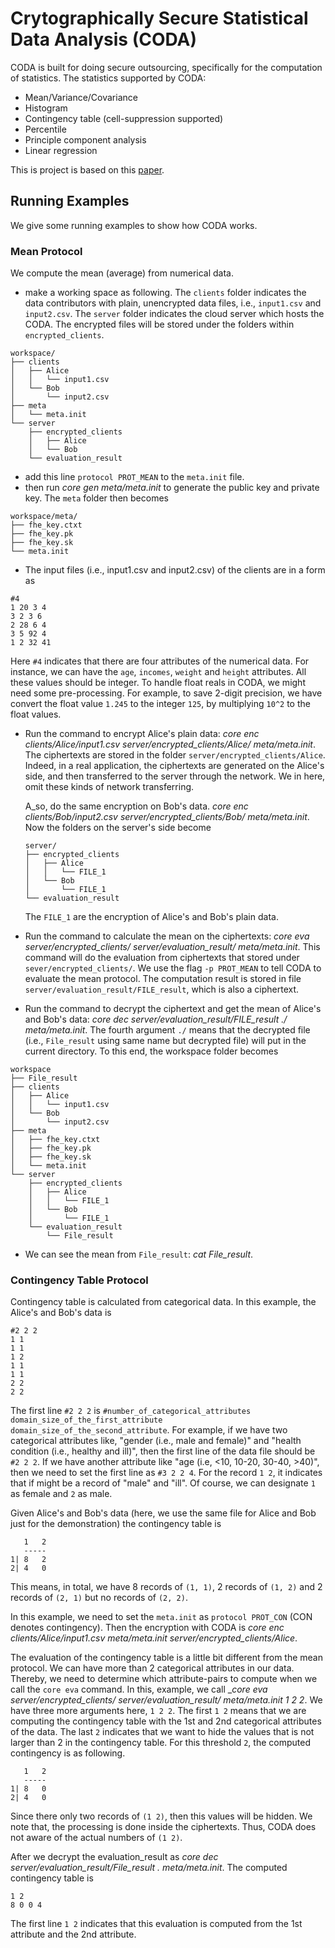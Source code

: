 Crytographically Secure Statistical Data Analysis (CODA)
==
CODA is built for doing secure outsourcing, specifically for the computation of statistics.
The statistics supported by CODA:

* Mean/Variance/Covariance
* Histogram
* Contingency table (cell-suppression supported)
* Percentile
* Principle component analysis
* Linear regression

This is project is based on this [paper](https://www.internetsociety.org/doc/using-fully-homomorphic-encryption-statistical-analysis-categorical-ordinal-and-numerical-data).

## Running Examples
We give some running examples to show how CODA works.

### Mean Protocol
We compute the mean (average) from numerical data.

* make a working space as following. The `clients` folder indicates the data contributors with plain, unencrypted data files, i.e., `input1.csv` and `input2.csv`. The `server` folder indicates the cloud server which hosts the CODA. The encrypted files will be stored under the folders within
`encrypted_clients`.

```
workspace/
├── clients
│   ├── Alice
│   │   └── input1.csv
│   └── Bob
│       └── input2.csv
├── meta
│   └── meta.init
└── server
    ├── encrypted_clients
    │   ├── Alice
    │   └── Bob
    └── evaluation_result
```

* add this line `protocol PROT_MEAN` to the `meta.init` file.
* then run _core gen meta/meta.init_ to generate the public key and private key. The `meta` folder then becomes
```
workspace/meta/
├── fhe_key.ctxt
├── fhe_key.pk
├── fhe_key.sk
└── meta.init
```
* The input files (i.e., input1.csv and input2.csv) of the clients are in a form as 

```
#4
1 20 3 4
3 2 3 6
2 28 6 4
3 5 92 4
1 2 32 41

```
Here `#4` indicates that there are four attributes of the numerical data. For instance, we can have the `age`, `incomes`, `weight` and `height` attributes. All these values should be integer. To handle float reals in CODA, we might need some pre-processing. For example, to save 2-digit precision, we have convert the float value `1.245` to the integer `125`, by multiplying `10^2` to the float values.

* Run the command to encrypt Alice's plain data: _core enc clients/Alice/input1.csv server/encrypted_clients/Alice/ meta/meta.init_. The ciphertexts are stored in the folder `server/encrypted_clients/Alice`. Indeed, in a real application, the ciphertexts are generated on the Alice's side, and then transferred to the server through the network. We in here, omit these kinds of network transferring.

  A_so, do the same encryption on Bob's data. _core enc clients/Bob/input2.csv server/encrypted_clients/Bob/ meta/meta.init_. Now the folders on the server's side become 
  ```
  server/
  ├── encrypted_clients
  │   ├── Alice
  │   │   └── FILE_1
  │   └── Bob
  │       └── FILE_1
  └── evaluation_result
  ```
  The `FILE_1` are the encryption of Alice's and Bob's plain data.

* Run the command to calculate the mean on the ciphertexts: _core eva server/encrypted_clients/ server/evaluation_result/ meta/meta.init_. This command will do the evaluation from ciphertexts that stored under `sever/encrypted_clients/`. We use the flag `-p PROT_MEAN` to tell CODA to evaluate the mean protocol. The computation result is stored in file `server/evaluation_result/FILE_result`, which is also a ciphertext.

* Run the command to decrypt the ciphertext and get the mean of Alice's and Bob's data: _core dec server/evaluation_result/FILE_result ./ meta/meta.init_. The fourth argument `./` means that the decrypted file (i.e., `File_result` using same name but decrypted file) will put in the current directory. To this end, the workspace folder becomes
```
workspace
├── File_result
├── clients
│   ├── Alice
│   │   └── input1.csv
│   └── Bob
│       └── input2.csv
├── meta
│   ├── fhe_key.ctxt
│   ├── fhe_key.pk
│   ├── fhe_key.sk
│   └── meta.init
└── server
    ├── encrypted_clients
    │   ├── Alice
    │   │   └── FILE_1
    │   └── Bob
    │       └── FILE_1
    └── evaluation_result
        └── File_result
```
* We can see the mean from `File_result`: _cat File_result_.

### Contingency Table Protocol
Contingency table is calculated from categorical data. In this example, the Alice's  and Bob's data is 
```
#2 2 2 
1 1
1 1
1 2
1 1
1 1
2 2
2 2
```
The first line `#2 2 2` is `#number_of_categorical_attributes domain_size_of_the_first_attribute domain_size_of_the_second_attribute`.
For example, if we have two categorical attributes like, "gender (i.e., male and female)" and "health condition (i.e., healthy and ill)",
then the first line of the data file should be `#2 2 2`. If we have another attribute like "age (i.e, <10, 10-20, 30-40, >40)",
then we need to set the first line as `#3 2 2 4`.
For the record `1 2`, it indicates that if might be a record of "male" and "ill". Of course, we can designate `1` as female and `2` as male.

Given Alice's and Bob's data (here, we use the same file for Alice and Bob just for the demonstration) the contingency table is
```
   1   2
   -----
1| 8   2
2| 4   0
```
This means, in total, we have 8 records of `(1, 1)`, 2 records of `(1, 2)` and 2 records of `(2, 1)` but no records of `(2, 2)`.

In this example, we need to set the `meta.init` as `protocol PROT_CON` (CON denotes contingency).
Then the encryption with CODA is _core enc clients/Alice/input1.csv meta/meta.init server/encrypted_clients/Alice_.

The evaluation of the contingency table is a little bit different from the mean protocol.
We can have more than 2 categorical attributes in our data.
Thereby, we need to determine which attribute-pairs to compute when we call the `core eva` command.
In this, example, we call __core eva server/encrypted_clients/ server/evaluation_result/ meta/meta.init 1 2 2_. 
We have three more arguments here, `1 2 2`. The first `1 2` means that we are computing the contingency table with the 1st
and 2nd categorical attributes of the data. The last `2` indicates that we want to hide the values that is not larger than 2 
in the contingency table. For this threshold `2`, the computed contingency is as following.

```
   1   2
   -----
1| 8   0
2| 4   0
```
Since there only two records of `(1 2)`, then this values will be hidden. We note that, the processing is done inside the ciphertexts.
Thus, CODA does not aware of the actual numbers of `(1 2)`.

After we decrypt the evaluation_result as _core dec server/evaluation_result/File_result . meta/meta.init_. 
The computed contingency table is 

```
1 2
8 0 0 4
```
The first line `1 2` indicates that this evaluation is computed from the 1st attribute and the 2nd attribute.

